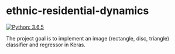 # ethnic-residential-dynamics

[![Python: 3.6.5](https://img.shields.io/badge/python-3.6.5-blue.svg)](https://www.python.org/downloads/release/python-356/)

The project goal is to implement an image (rectangle, disc, triangle) classifier and regressor in Keras.
